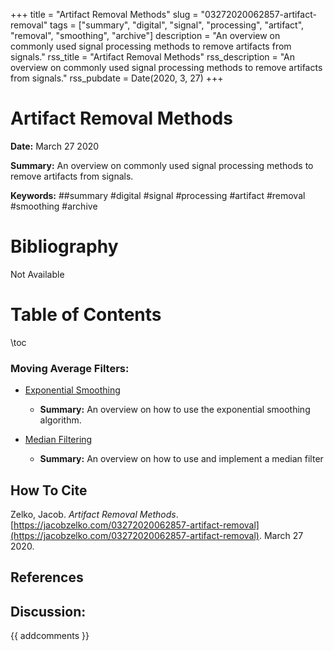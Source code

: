 +++
title = "Artifact Removal Methods"
slug = "03272020062857-artifact-removal"
tags = ["summary", "digital", "signal", "processing", "artifact", "removal", "smoothing", "archive"]
description = "An overview on commonly used signal processing methods to remove artifacts from signals."
rss_title = "Artifact Removal Methods"
rss_description = "An overview on commonly used signal processing methods to remove artifacts from signals."
rss_pubdate = Date(2020, 3, 27)
+++



Artifact Removal Methods
=========

**Date:** March 27 2020

**Summary:** An overview on commonly used signal processing methods to remove artifacts from signals.

**Keywords:** ##summary #digital #signal #processing #artifact #removal #smoothing  #archive

Bibliography
==========

Not Available

Table of Contents
=========

\toc

### Moving Average Filters:

  * [Exponential Smoothing](/03272020064312-exponential-smoothing.md)

      * **Summary:** An overview on how to use the exponential smoothing algorithm.
  * [Median Filtering](/04252020024813-median-filtering.md)

      * **Summary:** An overview on how to use and implement a median filter
## How To Cite

 Zelko, Jacob. _Artifact Removal Methods_. [https://jacobzelko.com/03272020062857-artifact-removal](https://jacobzelko.com/03272020062857-artifact-removal). March 27 2020.
## References
## Discussion: 

{{ addcomments }}
